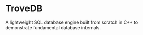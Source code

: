 # TroveDB
A lightweight SQL database engine built from scratch in C++ to demonstrate fundamental database internals.

